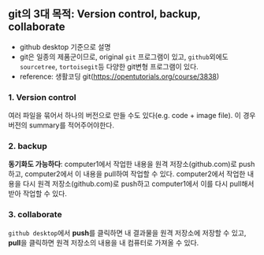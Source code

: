 ## git의 3대 목적: Version control, backup, collaborate

* github desktop 기준으로 설명
* git은 일종의 제품군이므로, original `git` 프로그램이 있고, `github`외에도 `sourcetree`, `tortoisegit`등 다양한 git변형 프로그램이 있다.
* reference: 생활코딩 git(https://opentutorials.org/course/3838)

### 1. Version control
여러 파일을 묶어서 하나의 버전으로 만들 수도 있다(e.g. code + image file). 이 경우 버전의 summary를 적어주어야한다. 

### 2. backup
**동기화도 가능하다**: computer1에서 작업한 내용을 원격 저장소(github.com)로 push하고, computer2에서 이 내용을 pull하여 작업할 수 있다. computer2에서 작업한 내용을 다시 원격 저장소(github.com)로 push하고 computer1에서 이를 다시 pull해서 받아 작업할 수 있다. 

### 3. collaborate
`github desktop`에서 **push**를 클릭하면 내 결과물을 원격 저장소에 저장할 수 있고, **pull**을 클릭하면 원격 저장소의 내용을 내 컴퓨터로 가져올 수 있다. 